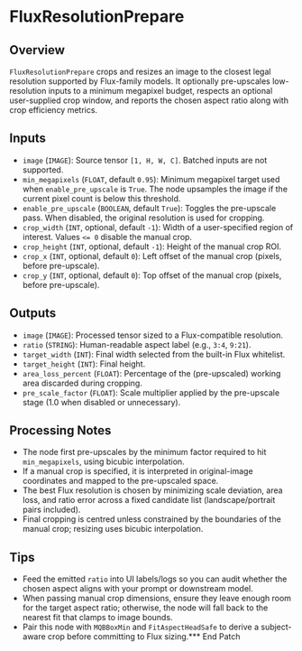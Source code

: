 # FluxResolutionPrepare

## Overview
`FluxResolutionPrepare` crops and resizes an image to the closest legal resolution supported by Flux-family models. It optionally pre-upscales low-resolution inputs to a minimum megapixel budget, respects an optional user-supplied crop window, and reports the chosen aspect ratio along with crop efficiency metrics.

## Inputs
- `image` (`IMAGE`): Source tensor `[1, H, W, C]`. Batched inputs are not supported.
- `min_megapixels` (`FLOAT`, default `0.95`): Minimum megapixel target used when `enable_pre_upscale` is `True`. The node upsamples the image if the current pixel count is below this threshold.
- `enable_pre_upscale` (`BOOLEAN`, default `True`): Toggles the pre-upscale pass. When disabled, the original resolution is used for cropping.
- `crop_width` (`INT`, optional, default `-1`): Width of a user-specified region of interest. Values `<= 0` disable the manual crop.
- `crop_height` (`INT`, optional, default `-1`): Height of the manual crop ROI.
- `crop_x` (`INT`, optional, default `0`): Left offset of the manual crop (pixels, before pre-upscale).
- `crop_y` (`INT`, optional, default `0`): Top offset of the manual crop (pixels, before pre-upscale).

## Outputs
- `image` (`IMAGE`): Processed tensor sized to a Flux-compatible resolution.
- `ratio` (`STRING`): Human-readable aspect label (e.g., `3:4`, `9:21`).
- `target_width` (`INT`): Final width selected from the built-in Flux whitelist.
- `target_height` (`INT`): Final height.
- `area_loss_percent` (`FLOAT`): Percentage of the (pre-upscaled) working area discarded during cropping.
- `pre_scale_factor` (`FLOAT`): Scale multiplier applied by the pre-upscale stage (1.0 when disabled or unnecessary).

## Processing Notes
- The node first pre-upscales by the minimum factor required to hit `min_megapixels`, using bicubic interpolation.
- If a manual crop is specified, it is interpreted in original-image coordinates and mapped to the pre-upscaled space.
- The best Flux resolution is chosen by minimizing scale deviation, area loss, and ratio error across a fixed candidate list (landscape/portrait pairs included).
- Final cropping is centred unless constrained by the boundaries of the manual crop; resizing uses bicubic interpolation.

## Tips
- Feed the emitted `ratio` into UI labels/logs so you can audit whether the chosen aspect aligns with your prompt or downstream model.
- When passing manual crop dimensions, ensure they leave enough room for the target aspect ratio; otherwise, the node will fall back to the nearest fit that clamps to image bounds.
- Pair this node with `MQBBoxMin` and `FitAspectHeadSafe` to derive a subject-aware crop before committing to Flux sizing.*** End Patch
